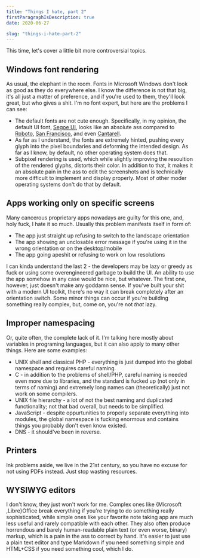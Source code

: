 ```yaml
---
title: "Things I hate, part 2"
firstParagraphIsDescription: true
date: 2020-06-27

slug: "things-i-hate-part-2"
---
```


This time, let's cover a little bit more controversial topics.

## Windows font rendering

As usual, the elephant in the room. Fonts in Microsoft Windows don't
look as good as they do everywhere else. I know the difference is not
that big, it's all just a matter of preference, and if you're used to
them, they'll look great, but who gives a shit. I'm no font expert,
but here are the problems I can see:

* The default fonts are not cute enough. Specifically, in my opinion,
  the default UI font, [Segoe UI], looks like an absolute ass compared
  to [Roboto], [San Francisco], and even [Cantarell].
* As far as I understand, the fonts are extremely hinted, pushing
  every glyph into the pixel boundaries and deforming the intended
  design. As far as I know, by default, no other operating system does
  that.
* Subpixel rendering is used, which while slightly improving the
  resoultion of the rendered glyphs, distorts their color. In addition
  to that, it makes it an absolute pain in the ass to edit the
  screenshots and is technically more difficult to implement and
  display properly. Most of other moder operating systems don't do
  that by default.

[Segoe UI]: https://en.wikipedia.org/wiki/Segoe#Segoe_UI
[Roboto]: https://en.wikipedia.org/wiki/Roboto
[San Francisco]: https://en.wikipedia.org/wiki/San_Francisco_(sans-serif_typeface)
[Cantarell]: https://en.wikipedia.org/wiki/Cantarell_(typeface)

## Apps working only on specific screens

Many cancerous proprietary apps nowadays are guilty for this one, and,
holy fuck, I hate it so much. Usually this problem manifests itself in
form of:

* The app just straight up refusing to switch to the landscape
  orientation
* The app showing an unclosable error message if you're using it in
  the wrong orientation or on the desktop/mobile
* The app going apeshit or refusing to work on low resolutions

I can kinda understand the last 2 - the developers may be lazy or
greedy as fuck or using some overengineered garbage to build the UI.
An ability to use the app somehow in any case would be nice, but
whatever. The first one, however, just doesn't make any goddamn sense.
If you've built your shit with a modern UI toolkit, there's no way it
can break completely after an orientation switch. Some minor things
can occur if you're building something really complex, but, come on,
you're not *that* lazy.

## Improper namespacing

Or, quite often, the complete lack of it. I'm talking here mostly
about variables in programing languages, but it can also apply to many
other things. Here are some examples:

* UNIX shell and classical PHP - everything is just dumped into the
  global namespace and requires careful naming.
* C - in addition to the problems of shell/PHP, careful naming is
  needed even more due to libraries, and the standard is fucked up
  (not only in terms of naming) and extremely long names can
  (theoretically) just not work on some compilers.
* UNIX file hierarchy - a lot of not the best naming and duplicated
  functionality; not that bad overall, but needs to be simplified.
* JavaScript - despite oppurtunities to properly separate everything
  into modules, the global namespace is fucking enormous and contains
  things you probably don't even know existed.
* DNS - it should've been in reverse.

## Printers

Ink problems aside, we live in the 21st century, so you have no excuse
for not using PDFs instead. Just stop wasting resources.

## WYSIWYG editors

I don't know, they just won't work for me. Complex ones like
{Microsoft ,Libre}Office break everything if you're trying to do
something really sophisticated, while simple ones like your favorite
note taking app are much less useful and rarely compatible with each
other. They also often produce horrendous and barely human-readable
plain text (or even worse, binary) markup, which is a pain in the ass
to correct by hand. It's easier to just use a plain text editor and
type Markdown if you need something simple and HTML+CSS if you need
something cool, which I do.
